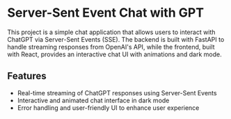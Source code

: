 # Server-Sent Event Chat with GPT

This project is a simple chat application that allows users to interact with ChatGPT via Server-Sent Events (SSE). The backend is built with FastAPI to handle streaming responses from OpenAI's API, while the frontend, built with React, provides an interactive chat UI with animations and dark mode.

## Features

- Real-time streaming of ChatGPT responses using Server-Sent Events
- Interactive and animated chat interface in dark mode
- Error handling and user-friendly UI to enhance user experience

